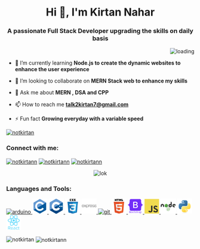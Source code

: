 <h1 align="center">Hi 👋, I'm Kirtan Nahar</h1>
<h3 align="center">A passionate Full Stack Developer upgrading the skills on daily basis</h3>

<p align="right"> <img src="https://komarev.com/ghpvc/?username=notkirtann&label=Profile%20views&color=0e75b6&style=flat" alt="loading" /> </p>


- 🌱 I’m currently learning **Node.js to create the dynamic websites to enhance the user experience**

- 👯 I’m looking to collaborate on **MERN Stack web to enhance my skills**

- 💬 Ask me about **MERN , DSA and CPP**

- 📫 How to reach me **talk2kirtan7@gmail.com**

- ⚡ Fun fact **Growing everyday with a variable speed**
<p align="left"> <a href="https://twitter.com/notkirtann" target="blank"><img src="https://img.shields.io/twitter/follow/notkirtann?logo=twitter&style=for-the-badge" alt="notkirtan" /></a> </p>

<h3 align="left">Connect with me:</h3>
<p align="left">
<a href="https://linkedin.com/in/notkirtann" target="blank"><img align="center" src="https://raw.githubusercontent.com/rahuldkjain/github-profile-readme-generator/master/src/images/icons/Social/linked-in-alt.svg" alt="notkirtann" height="30" width="40" /></a>
<a href="https://www.leetcode.com/notkirtann" target="blank"><img align="center" src="https://raw.githubusercontent.com/rahuldkjain/github-profile-readme-generator/master/src/images/icons/Social/leet-code.svg" alt="notkirtann" height="30" width="40" /></a>
<a href="https://instagram.com/notkirtann" target="blank"><img align="center" src="https://raw.githubusercontent.com/rahuldkjain/github-profile-readme-generator/master/src/images/icons/Social/instagram.svg" alt="notkirtann" height="30" width="40" /></a>
<!-- <a href="https://auth.geeksforgeeks.org/user/notkirtann" target="blank"><img align="center" src="https://raw.githubusercontent.com/rahuldkjain/github-profile-readme-generator/master/src/images/icons/Social/geeks-for-geeks.svg" alt="notkirtann" height="30" width="40" /></a> -->
</p>
<p align="center" width="3 !important"> <img src="https://img.freepik.com/free-photo/rear-view-programmer-working-all-night-long_1098-18697.jpg?w=1480&t=st=1707156539~exp=1707157139~hmac=fb6b2eac69e341d050b01ba2591cbdcf4f230fae47cca6e0bc1484ac7281c182" alt="lok" /> </p>
<h3 align="left">Languages and Tools:</h3>
<p align="left"> <a href="https://www.arduino.cc/" target="_blank" rel="noreferrer"> <img src="https://cdn.worldvectorlogo.com/logos/arduino-1.svg" alt="arduino" width="40" height="40"/> </a> 
    <a href="https://www.cprogramming.com/" target="_blank" rel="noreferrer"> <img src="https://raw.githubusercontent.com/devicons/devicon/master/icons/c/c-original.svg" alt="c" width="40" height="40"/> </a> 
    <a href="https://www.w3schools.com/cpp/" target="_blank" rel="noreferrer"> <img src="https://raw.githubusercontent.com/devicons/devicon/master/icons/cplusplus/cplusplus-original.svg" alt="cplusplus" width="40" height="40"/> </a> 
    <a href="https://www.w3schools.com/css/" target="_blank" rel="noreferrer"> <img src="https://raw.githubusercontent.com/devicons/devicon/master/icons/css3/css3-original-wordmark.svg" alt="css3" width="40" height="40"/> </a> 
    <a href="https://expressjs.com" target="_blank" rel="noreferrer"> <img src="https://raw.githubusercontent.com/devicons/devicon/master/icons/express/express-original-wordmark.svg" alt="express" width="40" height="40"/> </a> 
    <!-- <a href="https://firebase.google.com/" target="_blank" rel="noreferrer"> <img src="https://www.vectorlogo.zone/logos/firebase/firebase-icon.svg" alt="firebase" width="40" height="40"/> </a>  -->
    <a href="https://git-scm.com/" target="_blank" rel="noreferrer"> <img src="https://www.vectorlogo.zone/logos/git-scm/git-scm-icon.svg" alt="git" width="40" height="40"/> </a> 
    <a href="https://www.w3.org/html/" target="_blank" rel="noreferrer"> <img src="https://raw.githubusercontent.com/devicons/devicon/master/icons/html5/html5-original-wordmark.svg" alt="html5" width="40" height="40"/> </a> 
<a href="https://getbootstrap.com" target="_blank" rel="noreferrer"> <img src="https://raw.githubusercontent.com/devicons/devicon/master/icons/bootstrap/bootstrap-plain-wordmark.svg" alt="bootstrap" width="40" height="40"/>
<!-- <a href="https://ionicframework.com" target="_blank" rel="noreferrer"> <img src="https://upload.wikimedia.org/wikipedia/commons/d/d1/Ionic_Logo.svg" alt="ionic" width="40" height="40"/> </a> -->
<!-- <a href="https://www.java.com" target="_blank" rel="noreferrer"> <img src="https://raw.githubusercontent.com/devicons/devicon/master/icons/java/java-original.svg" alt="java" width="40" height="40"/> </a>  -->
<a href="https://developer.mozilla.org/en-US/docs/Web/JavaScript" target="_blank" rel="noreferrer"> <img src="https://raw.githubusercontent.com/devicons/devicon/master/icons/javascript/javascript-original.svg" alt="javascript" width="40" height="40"/>
 <!-- </a> <a href="https://materializecss.com/" target="_blank" rel="noreferrer"> <img src="https://raw.githubusercontent.com/prplx/svg-logos/5585531d45d294869c4eaab4d7cf2e9c167710a9/svg/materialize.svg" alt="materialize" width="40" height="40"/> </a> -->
 <!-- <a href="https://www.mongodb.com/" target="_blank" rel="noreferrer"> <img src="https://raw.githubusercontent.com/devicons/devicon/master/icons/mongodb/mongodb-original-wordmark.svg" alt="mongodb" width="40" height="40"/> </a> -->
 <!-- <a href="https://www.mysql.com/" target="_blank" rel="noreferrer"> <img src="https://raw.githubusercontent.com/devicons/devicon/master/icons/mysql/mysql-original-wordmark.svg" alt="mysql" width="40" height="40"/> </a> -->
 <a href="https://nodejs.org" target="_blank" rel="noreferrer"> <img src="https://raw.githubusercontent.com/devicons/devicon/master/icons/nodejs/nodejs-original-wordmark.svg" alt="nodejs" width="40" height="40"/> </a>
 <a href="https://www.python.org" target="_blank" rel="noreferrer"> <img src="https://raw.githubusercontent.com/devicons/devicon/master/icons/python/python-original.svg" alt="python" width="40" height="40"/> </a> 
<a href="https://reactjs.org/" target="_blank" rel="noreferrer"> <img src="https://raw.githubusercontent.com/devicons/devicon/master/icons/react/react-original-wordmark.svg" alt="react" width="40" height="40"/> </a> 
<!-- <a href="https://redux.js.org" target="_blank" rel="noreferrer"> <img src="https://raw.githubusercontent.com/devicons/devicon/master/icons/redux/redux-original.svg" alt="redux" width="40" height="40"/> </a> </p> -->

<p><img align="left" src="https://github-readme-stats.vercel.app/api/top-langs?username=notkirtann&show_icons=true&locale=en&layout=compact" alt="notkirtan" /></p>

<p>&nbsp;<img align="center" src="https://github-readme-stats.vercel.app/api?username=notkirtann&show_icons=true&locale=en" alt="notkirtann" /></p>

<!-- <p><img align="center" src="https://github-readme-streak-stats.herokuapp.com/?user=notkirtann&" alt="notkirtann" /></p> -->
